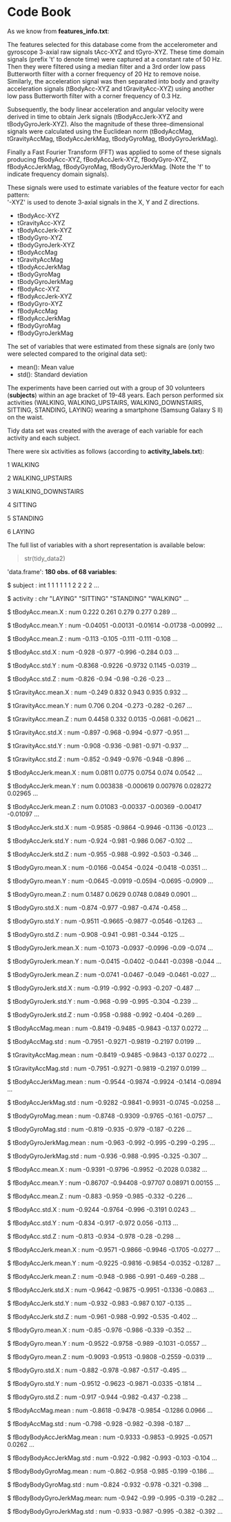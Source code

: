 # Code Book

As we know from **features_info.txt**:

The features selected for this database come from the accelerometer and gyroscope 3-axial raw signals tAcc-XYZ and tGyro-XYZ. 
These time domain signals (prefix 't' to denote time) were captured at a constant rate of 50 Hz. 
Then they were filtered using a median filter and a 3rd order low pass Butterworth filter with a corner frequency of 20 Hz to remove noise. 
Similarly, the acceleration signal was then separated into body and gravity acceleration signals (tBodyAcc-XYZ and tGravityAcc-XYZ) using 
another low pass Butterworth filter with a corner frequency of 0.3 Hz. 


Subsequently, the body linear acceleration and angular velocity were derived in time to obtain Jerk signals (tBodyAccJerk-XYZ and tBodyGyroJerk-XYZ). 
Also the magnitude of these three-dimensional signals were calculated using the Euclidean norm 
(tBodyAccMag, tGravityAccMag, tBodyAccJerkMag, tBodyGyroMag, tBodyGyroJerkMag).


Finally a Fast Fourier Transform (FFT) was applied to some of these signals producing fBodyAcc-XYZ, fBodyAccJerk-XYZ, fBodyGyro-XYZ, fBodyAccJerkMag, fBodyGyroMag, fBodyGyroJerkMag. 
(Note the 'f' to indicate frequency domain signals). 


These signals were used to estimate variables of the feature vector for each pattern:  
'-XYZ' is used to denote 3-axial signals in the X, Y and Z directions.


- tBodyAcc-XYZ
- tGravityAcc-XYZ
- tBodyAccJerk-XYZ
- tBodyGyro-XYZ
- tBodyGyroJerk-XYZ
- tBodyAccMag
- tGravityAccMag
- tBodyAccJerkMag
- tBodyGyroMag
- tBodyGyroJerkMag
- fBodyAcc-XYZ
- fBodyAccJerk-XYZ
- fBodyGyro-XYZ
- fBodyAccMag
- fBodyAccJerkMag
- fBodyGyroMag
- fBodyGyroJerkMag

The set of variables that were estimated from these signals are (only two were selected compared to the original data set): 

- mean(): Mean value
- std(): Standard deviation

The experiments have been carried out with a group of 30 volunteers (**subjects**) within an age bracket of 19-48 years. 
Each person performed six activities (WALKING, WALKING_UPSTAIRS, WALKING_DOWNSTAIRS, SITTING, STANDING, LAYING) wearing a smartphone (Samsung Galaxy S II) on the waist.

Tidy data set was created with the average of each variable for each activity and each subject.

There were six activities as follows (according to **activity_labels.txt**):

1 WALKING

2 WALKING_UPSTAIRS

3 WALKING_DOWNSTAIRS

4 SITTING

5 STANDING

6 LAYING

The full list of variables with a short representation is available below:
> str(tidy_data2)

'data.frame':	**180 obs. of  68 variables**:

 $ subject                  : int  1 1 1 1 1 1 2 2 2 2 ...
 
 $ activity                 : chr  "LAYING" "SITTING" "STANDING" "WALKING" ...
 
 $ tBodyAcc.mean.X          : num  0.222 0.261 0.279 0.277 0.289 ...
 
 $ tBodyAcc.mean.Y          : num  -0.04051 -0.00131 -0.01614 -0.01738 -0.00992 ...
 
 $ tBodyAcc.mean.Z          : num  -0.113 -0.105 -0.111 -0.111 -0.108 ...
 
 $ tBodyAcc.std.X           : num  -0.928 -0.977 -0.996 -0.284 0.03 ...
 
 $ tBodyAcc.std.Y           : num  -0.8368 -0.9226 -0.9732 0.1145 -0.0319 ...
 
 $ tBodyAcc.std.Z           : num  -0.826 -0.94 -0.98 -0.26 -0.23 ...
 
 $ tGravityAcc.mean.X       : num  -0.249 0.832 0.943 0.935 0.932 ...
 
 $ tGravityAcc.mean.Y       : num  0.706 0.204 -0.273 -0.282 -0.267 ...
 
 $ tGravityAcc.mean.Z       : num  0.4458 0.332 0.0135 -0.0681 -0.0621 ...
 
 $ tGravityAcc.std.X        : num  -0.897 -0.968 -0.994 -0.977 -0.951 ...
 
 $ tGravityAcc.std.Y        : num  -0.908 -0.936 -0.981 -0.971 -0.937 ...
 
 $ tGravityAcc.std.Z        : num  -0.852 -0.949 -0.976 -0.948 -0.896 ...
 
 $ tBodyAccJerk.mean.X      : num  0.0811 0.0775 0.0754 0.074 0.0542 ...
 
 $ tBodyAccJerk.mean.Y      : num  0.003838 -0.000619 0.007976 0.028272 0.02965 ...
 
 $ tBodyAccJerk.mean.Z      : num  0.01083 -0.00337 -0.00369 -0.00417 -0.01097 ...
 
 $ tBodyAccJerk.std.X       : num  -0.9585 -0.9864 -0.9946 -0.1136 -0.0123 ...
 
 $ tBodyAccJerk.std.Y       : num  -0.924 -0.981 -0.986 0.067 -0.102 ...
 
 $ tBodyAccJerk.std.Z       : num  -0.955 -0.988 -0.992 -0.503 -0.346 ...
 
 $ tBodyGyro.mean.X         : num  -0.0166 -0.0454 -0.024 -0.0418 -0.0351 ...
 
 $ tBodyGyro.mean.Y         : num  -0.0645 -0.0919 -0.0594 -0.0695 -0.0909 ...
 
 $ tBodyGyro.mean.Z         : num  0.1487 0.0629 0.0748 0.0849 0.0901 ...
 
 $ tBodyGyro.std.X          : num  -0.874 -0.977 -0.987 -0.474 -0.458 ...
 
 $ tBodyGyro.std.Y          : num  -0.9511 -0.9665 -0.9877 -0.0546 -0.1263 ...
 
 $ tBodyGyro.std.Z          : num  -0.908 -0.941 -0.981 -0.344 -0.125 ...
 
 $ tBodyGyroJerk.mean.X     : num  -0.1073 -0.0937 -0.0996 -0.09 -0.074 ...
 
 $ tBodyGyroJerk.mean.Y     : num  -0.0415 -0.0402 -0.0441 -0.0398 -0.044 ...
 
 $ tBodyGyroJerk.mean.Z     : num  -0.0741 -0.0467 -0.049 -0.0461 -0.027 ...
 
 $ tBodyGyroJerk.std.X      : num  -0.919 -0.992 -0.993 -0.207 -0.487 ...
 
 $ tBodyGyroJerk.std.Y      : num  -0.968 -0.99 -0.995 -0.304 -0.239 ...
 
 $ tBodyGyroJerk.std.Z      : num  -0.958 -0.988 -0.992 -0.404 -0.269 ...
 
 $ tBodyAccMag.mean         : num  -0.8419 -0.9485 -0.9843 -0.137 0.0272 ...
 
 $ tBodyAccMag.std          : num  -0.7951 -0.9271 -0.9819 -0.2197 0.0199 ...
 
 $ tGravityAccMag.mean      : num  -0.8419 -0.9485 -0.9843 -0.137 0.0272 ...
 
 $ tGravityAccMag.std       : num  -0.7951 -0.9271 -0.9819 -0.2197 0.0199 ...
 
 $ tBodyAccJerkMag.mean     : num  -0.9544 -0.9874 -0.9924 -0.1414 -0.0894 ...
 
 $ tBodyAccJerkMag.std      : num  -0.9282 -0.9841 -0.9931 -0.0745 -0.0258 ...
 
 $ tBodyGyroMag.mean        : num  -0.8748 -0.9309 -0.9765 -0.161 -0.0757 ...
 
 $ tBodyGyroMag.std         : num  -0.819 -0.935 -0.979 -0.187 -0.226 ...
 
 $ tBodyGyroJerkMag.mean    : num  -0.963 -0.992 -0.995 -0.299 -0.295 ...
 
 $ tBodyGyroJerkMag.std     : num  -0.936 -0.988 -0.995 -0.325 -0.307 ...
 
 $ fBodyAcc.mean.X          : num  -0.9391 -0.9796 -0.9952 -0.2028 0.0382 ...
 
 $ fBodyAcc.mean.Y          : num  -0.86707 -0.94408 -0.97707 0.08971 0.00155 ...
 
 $ fBodyAcc.mean.Z          : num  -0.883 -0.959 -0.985 -0.332 -0.226 ...
 
 $ fBodyAcc.std.X           : num  -0.9244 -0.9764 -0.996 -0.3191 0.0243 ...
 
 $ fBodyAcc.std.Y           : num  -0.834 -0.917 -0.972 0.056 -0.113 ...
 
 $ fBodyAcc.std.Z           : num  -0.813 -0.934 -0.978 -0.28 -0.298 ...
 
 $ fBodyAccJerk.mean.X      : num  -0.9571 -0.9866 -0.9946 -0.1705 -0.0277 ...
 
 $ fBodyAccJerk.mean.Y      : num  -0.9225 -0.9816 -0.9854 -0.0352 -0.1287 ...
 
 $ fBodyAccJerk.mean.Z      : num  -0.948 -0.986 -0.991 -0.469 -0.288 ...
 
 $ fBodyAccJerk.std.X       : num  -0.9642 -0.9875 -0.9951 -0.1336 -0.0863 ...
 
 $ fBodyAccJerk.std.Y       : num  -0.932 -0.983 -0.987 0.107 -0.135 ...
 
 $ fBodyAccJerk.std.Z       : num  -0.961 -0.988 -0.992 -0.535 -0.402 ...
 
 $ fBodyGyro.mean.X         : num  -0.85 -0.976 -0.986 -0.339 -0.352 ...
 
 $ fBodyGyro.mean.Y         : num  -0.9522 -0.9758 -0.989 -0.1031 -0.0557 ...
 
 $ fBodyGyro.mean.Z         : num  -0.9093 -0.9513 -0.9808 -0.2559 -0.0319 ...
 
 $ fBodyGyro.std.X          : num  -0.882 -0.978 -0.987 -0.517 -0.495 ...
 
 $ fBodyGyro.std.Y          : num  -0.9512 -0.9623 -0.9871 -0.0335 -0.1814 ...
 
 $ fBodyGyro.std.Z          : num  -0.917 -0.944 -0.982 -0.437 -0.238 ...
 
 $ fBodyAccMag.mean         : num  -0.8618 -0.9478 -0.9854 -0.1286 0.0966 ...
 
 $ fBodyAccMag.std          : num  -0.798 -0.928 -0.982 -0.398 -0.187 ...
 
 $ fBodyBodyAccJerkMag.mean : num  -0.9333 -0.9853 -0.9925 -0.0571 0.0262 ...
 
 $ fBodyBodyAccJerkMag.std  : num  -0.922 -0.982 -0.993 -0.103 -0.104 ...
 
 $ fBodyBodyGyroMag.mean    : num  -0.862 -0.958 -0.985 -0.199 -0.186 ...
 
 $ fBodyBodyGyroMag.std     : num  -0.824 -0.932 -0.978 -0.321 -0.398 ...
 
 $ fBodyBodyGyroJerkMag.mean: num  -0.942 -0.99 -0.995 -0.319 -0.282 ...
 
 $ fBodyBodyGyroJerkMag.std : num  -0.933 -0.987 -0.995 -0.382 -0.392 ...
      
